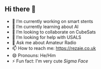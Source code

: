 ## Hi there 👋

- 🔭 I’m currently working on smart stents
- 🌱 I’m currently learning about AI
- 👯 I’m looking to collaborate on CubeSats
- 🤔 I’m looking for help with USALS
- 💬 Ask me about Amateur Radio
- 📫 How to reach me: https://rezaie.co.uk
- 😄 Pronouns: He/Him
- ⚡ Fun fact: I'm very cute *Sigma Face*

